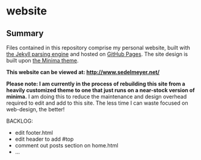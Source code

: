 # website

## Summary
Files contained in this repository comprise my personal website, built with <a href="https://jekyllrb.com/" target="_blank">the Jekyll parsing engine</a> and hosted on <a href="https://pages.github.com/" target="_blank">GitHub Pages</a>. The site design is built upon <a href="https://github.com/jekyll/minima" target="_blank">the Minima theme</a>.

**This website can be viewed at: http://www.sedelmeyer.net/**

**Please note: I am currently in the process of rebuilding this site from a heavily customized theme to one that just runs on a near-stock version of minima.** I am doing this to reduce the maintenance and design overhead required to edit and add to this site. The less time I can waste focused on web-design, the better!


BACKLOG:
- edit footer.html
- edit header to add #top
- comment out posts section on home.html
- ...